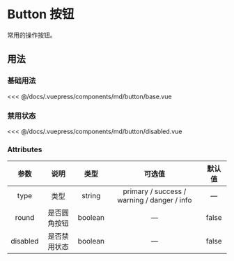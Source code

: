 # Button 按钮

常用的操作按钮。

## 用法

### 基础用法

<md-button-base/>

<<< @/docs/.vuepress/components/md/button/base.vue

### 禁用状态

<md-button-disabled/>

<<< @/docs/.vuepress/components/md/button/disabled.vue

### Attributes

|   参数   |     说明     |  类型   |                   可选值                    | 默认值 |
| :------: | :----------: | :-----: | :-----------------------------------------: | :----: |
|   type   |     类型     | string  | primary / success / warning / danger / info |   —    |
|  round   | 是否圆角按钮 | boolean |                      —                      | false  |
| disabled | 是否禁用状态 | boolean |                      —                      | false  |
